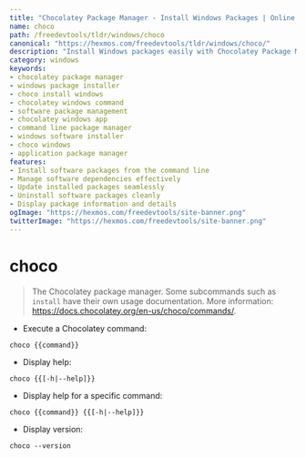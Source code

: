 ```yaml
---
title: "Chocolatey Package Manager - Install Windows Packages | Online Free DevTools by Hexmos"
name: choco
path: /freedevtools/tldr/windows/choco
canonical: "https://hexmos.com/freedevtools/tldr/windows/choco/"
description: "Install Windows packages easily with Chocolatey Package Manager. Manage software installations, dependencies, and configurations from the command line. Free online tool, no registration required."
category: windows
keywords:
- chocolatey package manager
- windows package installer
- choco install windows
- chocolatey windows command
- software package management
- chocolatey windows app
- command line package manager
- windows software installer
- choco windows
- application package manager
features:
- Install software packages from the command line
- Manage software dependencies effectively
- Update installed packages seamlessly
- Uninstall software packages cleanly
- Display package information and details
ogImage: "https://hexmos.com/freedevtools/site-banner.png"
twitterImage: "https://hexmos.com/freedevtools/site-banner.png"
---
```


# choco

> The Chocolatey package manager.
> Some subcommands such as `install` have their own usage documentation.
> More information: <https://docs.chocolatey.org/en-us/choco/commands/>.

- Execute a Chocolatey command:

`choco {{command}}`

- Display help:

`choco {{[-h|--help]}}`

- Display help for a specific command:

`choco {{command}} {{[-h|--help]}}`

- Display version:

`choco --version`
